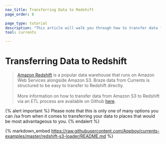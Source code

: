 ```yaml
---
nav_title: Transferring Data to Redshift
page_order: 8

page_type: tutorial
description: "This article will walk you through how to transfer data from Amazon S3 to Redshift via an ETL process."
tool: currents

---
```


# Transferring Data to Redshift

> [Amazon Redshift](https://aws.amazon.com/redshift/) is a popular data warehouse that runs on Amazon Web Services alongside Amazon S3. Braze data from Currents is structured to be easy to transfer to Redshift directly.
> <br>
> <br>
> More information on how to transfer data from Amazon S3 to Redshift via an ETL process are available on Github [here](https://github.com/Appboy/currents-examples).

{% alert important %}
Please note that this is only one of many options you can /sa from when it comes to transferring your data to places that would be most advantageous to you.
{% endalert %}

{% markdown_embed https://raw.githubusercontent.com/Appboy/currents-examples/master/redshift-s3-loader/README.md %}

